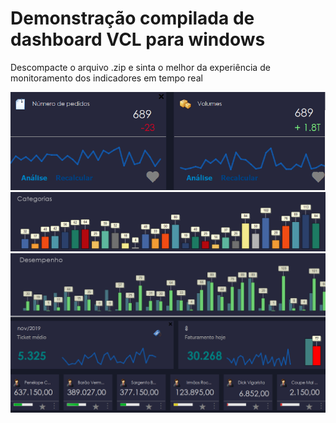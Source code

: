 # Demonstração compilada de dashboard VCL para windows

Descompacte o arquivo .zip e sinta o melhor da experiência de monitoramento dos indicadores em tempo real 

![Calcule indicadores em tempo real](https://github.com/ricardodarocha/DemonstracaoQira/blob/master/Indicadores.PNG)
![Classifique seus resultados](https://github.com/ricardodarocha/DemonstracaoQira/blob/master/Categorias.PNG)
![Premie os melhores da sua equipe](https://github.com/ricardodarocha/DemonstracaoQira/blob/master/Ranking.PNG)
